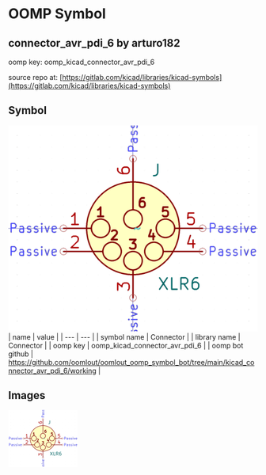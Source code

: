 # OOMP Symbol  
## connector_avr_pdi_6  by arturo182  
  
oomp key: oomp_kicad_connector_avr_pdi_6  
  
source repo at: [https://gitlab.com/kicad/libraries/kicad-symbols](https://gitlab.com/kicad/libraries/kicad-symbols)  
## Symbol  
  
[![working.png](working_600.png)](working.png)  
| name | value | 
| --- | --- | 
| symbol name | Connector | 
| library name | Connector | 
| oomp key | oomp_kicad_connector_avr_pdi_6 | 
| oomp bot github | https://github.com/oomlout/oomlout_oomp_symbol_bot/tree/main/kicad_connector_avr_pdi_6/working | 
## Images  
  
[![working.png](working_140.png)](working.png)  
